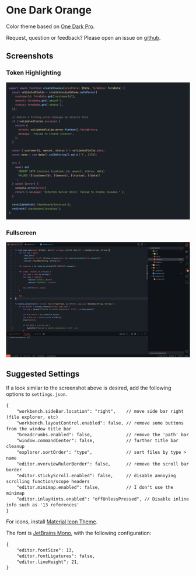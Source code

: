 # One Dark Orange
Color theme based on [One Dark Pro](https://marketplace.visualstudio.com/items?itemName=zhuangtongfa.Material-theme).  

Request, question or feedback? Please open an issue on [github](https://github.com/od-b/one-dark-orange/issues/new).

## Screenshots
### Token Highlighting
![ScreenShot](https://raw.githubusercontent.com/od-b/one-dark-orange/main/screenshots/sample-highlight-node.png)

### Fullscreen
![ScreenShot](https://raw.githubusercontent.com/od-b/one-dark-orange/main/screenshots/sample-rust-fullscreen.png)

## Suggested Settings
If a look similar to the screenshot above is desired, add the following options to `settings.json`.
```jsonc
{
    "workbench.sideBar.location": "right",    // move side bar right (file explorer, etc)
    "workbench.layoutControl.enabled": false, // remove some buttons from the window title bar
    "breadcrumbs.enabled": false,             // remove the 'path' bar
    "window.commandCenter": false,            // further title bar cleanup
    "explorer.sortOrder": "type",             // sort files by type > name
    "editor.overviewRulerBorder": false,      // remove the scroll bar border
    "editor.stickyScroll.enabled": false,     // disable annoying scrolling function/scope headers
    "editor.minimap.enabled": false,          // I don't use the minimap
    "editor.inlayHints.enabled": "offUnlessPressed", // Disable inline info such as '13 references'
}
```

For icons, install [Material Icon Theme](https://marketplace.visualstudio.com/items?itemName=PKief.material-icon-theme).

The font is [JetBrains Mono](https://www.jetbrains.com/lp/mono/), with the following configuration:
```jsonc
{
    "editor.fontSize": 13,
    "editor.fontLigatures": false,
    "editor.lineHeight": 21,
}
```


